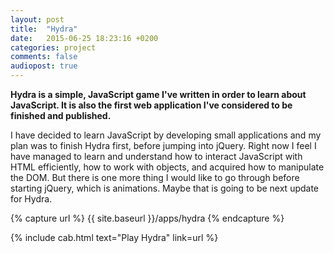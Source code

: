 ```yaml
---
layout: post
title:  "Hydra"
date:   2015-06-25 18:23:16 +0200
categories: project
comments: false
audiopost: true
---
```


**Hydra is a simple, JavaScript game I've written in order to learn about JavaScript. It is also the first web application I've considered to be finished and published.**

I have decided to learn JavaScript by developing small applications and my plan was to finish Hydra first, before jumping into jQuery. Right now I feel I have managed to learn and understand how to interact JavaScript with HTML efficiently, how to work with objects, and acquired how to manipulate the DOM. But there is one more thing I would like to go through before starting jQuery, which is animations. Maybe that is going to be next update for Hydra.

{% capture url %}
{{ site.baseurl }}/apps/hydra
{% endcapture %}

{% include cab.html text="Play Hydra" link=url %}